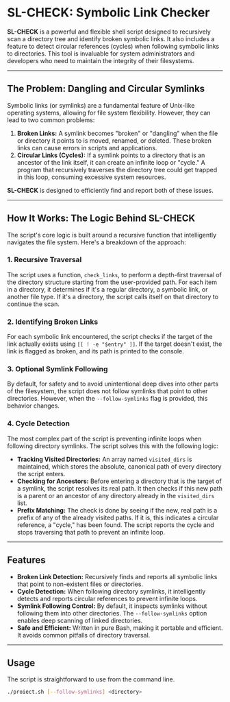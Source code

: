 # SL-CHECK: Symbolic Link Checker

**SL-CHECK** is a powerful and flexible shell script designed to recursively scan a directory tree and identify broken symbolic links. It also includes a feature to detect circular references (cycles) when following symbolic links to directories. This tool is invaluable for system administrators and developers who need to maintain the integrity of their filesystems.

***

## The Problem: Dangling and Circular Symlinks

Symbolic links (or symlinks) are a fundamental feature of Unix-like operating systems, allowing for file system flexibility. However, they can lead to two common problems:

1.  **Broken Links:** A symlink becomes "broken" or "dangling" when the file or directory it points to is moved, renamed, or deleted. These broken links can cause errors in scripts and applications.
2.  **Circular Links (Cycles):** If a symlink points to a directory that is an ancestor of the link itself, it can create an infinite loop or "cycle." A program that recursively traverses the directory tree could get trapped in this loop, consuming excessive system resources.

**SL-CHECK** is designed to efficiently find and report both of these issues.

***

## How It Works: The Logic Behind SL-CHECK

The script's core logic is built around a recursive function that intelligently navigates the file system. Here's a breakdown of the approach:

### 1. Recursive Traversal

The script uses a function, `check_links`, to perform a depth-first traversal of the directory structure starting from the user-provided path. For each item in a directory, it determines if it's a regular directory, a symbolic link, or another file type. If it's a directory, the script calls itself on that directory to continue the scan.

### 2. Identifying Broken Links

For each symbolic link encountered, the script checks if the target of the link actually exists using `[[ ! -e "$entry" ]]`. If the target doesn't exist, the link is flagged as broken, and its path is printed to the console.

### 3. Optional Symlink Following

By default, for safety and to avoid unintentional deep dives into other parts of the filesystem, the script does not follow symlinks that point to other directories. However, when the `--follow-symlinks` flag is provided, this behavior changes.

### 4. Cycle Detection

The most complex part of the script is preventing infinite loops when following directory symlinks. The script solves this with the following logic:

* **Tracking Visited Directories:** An array named `visited_dirs` is maintained, which stores the absolute, canonical path of every directory the script enters.
* **Checking for Ancestors:** Before entering a directory that is the target of a symlink, the script resolves its real path. It then checks if this new path is a parent or an ancestor of any directory already in the `visited_dirs` list.
* **Prefix Matching:** The check is done by seeing if the new, real path is a prefix of any of the already visited paths. If it is, this indicates a circular reference, a "cycle," has been found. The script reports the cycle and stops traversing that path to prevent an infinite loop.

***

## Features

* **Broken Link Detection:** Recursively finds and reports all symbolic links that point to non-existent files or directories.
* **Cycle Detection:** When following directory symlinks, it intelligently detects and reports circular references to prevent infinite loops.
* **Symlink Following Control:** By default, it inspects symlinks without following them into other directories. The `--follow-symlinks` option enables deep scanning of linked directories.
* **Safe and Efficient:** Written in pure Bash, making it portable and efficient. It avoids common pitfalls of directory traversal.

***

## Usage

The script is straightforward to use from the command line.

```bash
./proiect.sh [--follow-symlinks] <directory>
